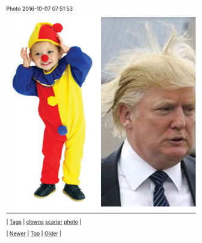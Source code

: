 <!--
title: Photo 2016-10-07 07
date: 2020-06-28T15:27:00.130Z
tags: clowns, scarier, photo
-->


Photo 2016-10-07 07:51:53

![](151462625514-0.jpg)

<!--BOTTOM-POST-NAVIGATION-->
---

| [Tags](tags.md) | [clowns](tag-clowns.md) [scarier](tag-scarier.md) [photo](tag-photo.md) |

| [Newer](150629908814.md) | [Top](index.md) | [Older](151463359198.md) |